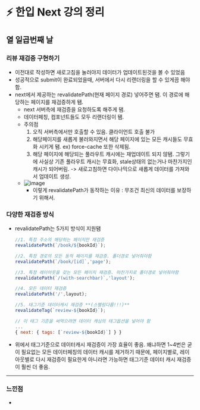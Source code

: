 # ⚡️ 한입 Next 강의 정리

## 열 일곱번째 날

### 리뷰 재검증 구현하기
- 이전대로 작성하면 새로고침을 눌러야지 데이터가 업데이트된것을 볼 수 있었음
- 성공적으로 submit이 완료되었을때, 서버에서 다시 리랜더링을 할 수 있게끔 해야함.
- next에서 제공하는 revalidatePath(현재 페이지 경로) 넣어주면 됌. 이 경로에 해당하는 페이지를 재검증하게 됌.
  - next 서버측에 재검증을 요청하도록 해주게 됌.
  - 데이터페칭, 컴포넌트들도 모두 리랜더링이 됌.
  - 주의점
     1. 오직 서버측에서만 호출할 수 있음. 클라이언트 호출 불가
     2. 해당페이지를 새롭게 불러와지면서 해당 페이지에 있는 모든 캐시들도 무효화 시키게 됌. ex) force-cache 또한 삭제됨.
     3. 해당 페이지에 해당되는 풀라우트 캐시에는 재업데이트 되지 않됌. 그렇기에 사실상 기존 풀라우트 캐시는 무효화, stale상태의 없는거나 마찬가지인 캐시가 되어버림. -> 새로고침하면 다이나믹으로 새롭게 데이터를 가져와서 업데이트 생성.
  - ![image](https://github.com/user-attachments/assets/217f0d25-bfc3-4754-a290-30e3b4477b83)
    - 이렇게 revalidatePath가 동작하는 이유 : 무조건 최신의 데이터를 보장하기 위해서. 

### 다양한 재검증 방식
- revalidatePath는 5가지 방식이 지원됌
  ```javascript
  //1. 특정 주소의 해당하는 페이지만 재검증
  revalidatePath(`/book/${bookId}`);

  //2. 특정 경로의 모든 동적 페이지를 재검증. 폴더경로 넣어줘야함
  revalidatePath(`/book/[id]`,'page');

  //3. 특정 레이아웃을 갖는 모든 페이지 재검증. 마찬가지로 폴더경로 넣어줘야함
  revalidatePath(`/(with-searchbar)`,'layout');

  //4. 모든 데이터 재검증
  revalidatePath('/',layout);

  //5. 태그기준 데이터캐시 재검증 **(스펠링다름!!!)**
  revalidateTag(`review-${bookId}`);

  // 이 태그 기준을 써먹으려면 데이터 캐싱의 태그옵션을 넣어야 함
  ...
  { next: { tags: [`review-${bookId}`] } }
- 위에서 태그기준으로 데이터캐시 재검증이 가장 효율이 좋음. 왜냐하면 1~4번은 굳이 필요없는 모든 데이터페칭의 데이터 캐시를 제거하기 때문에, 페이지별로, 레이아웃별로 다시 재검증이 필요한게 아니라면 가능하면 태그기준 데이터 캐시 재검증이 훨씬 더 좋음.

---
### 느낀점
- 

